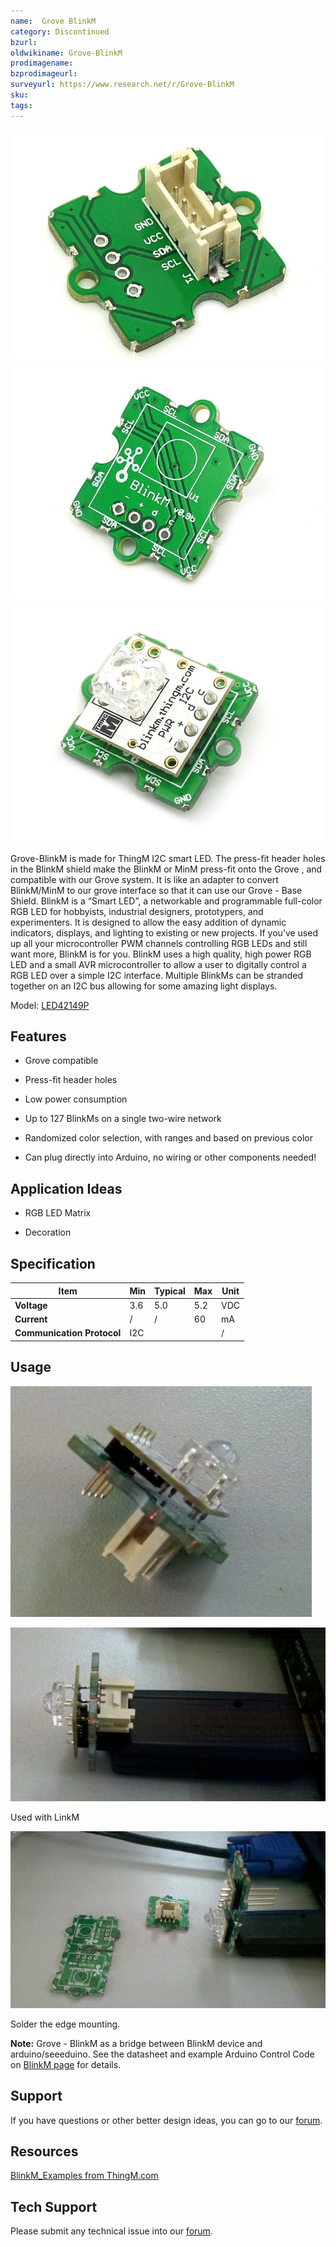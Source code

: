 ```yaml
---
name:  Grove BlinkM‏‎
category: Discontinued
bzurl:
oldwikiname: Grove-BlinkM‏‎
prodimagename:
bzprodimageurl:
surveyurl: https://www.research.net/r/Grove-BlinkM
sku:
tags:
---
```


![](https://github.com/SeeedDocument/Grove-BlinkM/raw/master/img/Tbkms.jpg) ![](https://github.com/SeeedDocument/Grove-BlinkM/raw/master/img/Tbkms_01.jpg) ![](https://github.com/SeeedDocument/Grove-BlinkM/raw/master/img/Tbkms_02.jpg)

Grove-BlinkM is made for ThingM I2C smart LED. The press-fit header holes in the BlinkM shield make the BlinkM or MinM press-fit onto the Grove , and compatible with our Grove system. It is like an adapter to convert BlinkM/MinM to our grove interface so that it can use our Grove - Base Shield.
 BlinkM is a “Smart LED”, a networkable and programmable full-color RGB LED for hobbyists, industrial designers, prototypers, and experimenters. It is designed to allow the easy addition of dynamic indicators, displays, and lighting to existing or new projects. If you’ve used up all your microcontroller PWM channels controlling RGB LEDs and still want more, BlinkM is for you. BlinkM uses a high quality, high power RGB LED and a small AVR microcontroller to allow a user to digitally control a RGB LED over a simple I2C interface. Multiple BlinkMs can be stranded together on an I2C bus allowing for some amazing light displays.

Model: [LED42149P](http://www.seeedstudio.com/depot/grove-blinkm-p-826.html?cPath=156_157)



##   Features   ##

- Grove compatible

- Press-fit header holes

- Low power consumption

- Up to 127 BlinkMs on a single two-wire network

- Randomized color selection, with ranges and based on previous color

- Can plug directly into Arduino, no wiring or other components needed!

##   Application Ideas   ##

- RGB LED Matrix

- Decoration

##   Specification   ##

 |Item| Min| Typical| Max| Unit|
 |---|---|---|---|---|
| **Voltage**|3.6|5.0|5.2| VDC|
 |**Current**|/| /| 60|mA|
 |**Communication Protocol**| I2C|||/|

##   Usage   ##

![](https://github.com/SeeedDocument/Grove-BlinkM/raw/master/img/Twigblink2.jpg)

![](https://github.com/SeeedDocument/Grove-BlinkM/raw/master/img/Blinkmhw1.jpg)

Used with LinkM

![](https://github.com/SeeedDocument/Grove-BlinkM/raw/master/img/Blinkmhw2.jpg)

Solder the edge mounting.

**Note:** Grove - BlinkM as a bridge between BlinkM device and arduino/seeeduino. See the datasheet and example Arduino Control Code on [BlinkM page](http://www.seeedstudio.com/depot/blinkm-i2c-controlled-rgb-led-p-836.html?cPath=156_157) for details.


##   Support   ##

If you have questions or other better design ideas, you can go to our [forum](http://www.seeedstudio.com/forum).

##   Resources   ##

[BlinkM_Examples from ThingM.com](http://thingm.com/fileadmin/thingm/downloads/BlinkM_Examples.zip)

## Tech Support
Please submit any technical issue into our [forum](http://forum.seeedstudio.com/). 